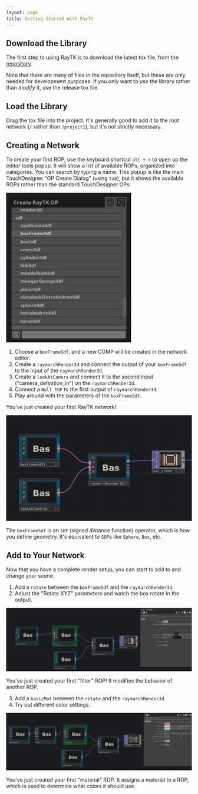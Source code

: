```yaml
---
layout: page
title: Getting Started With RayTK
---
```


## Download the Library

The first step to using RayTK is to download the latest tox file, from the [repository](https://github.com/t3kt/raytk/releases).

Note that there are many of files in the repository itself, but these are only needed for development purposes. If you only want to *use* the library rather than *modify* it, use the release tox file.

## Load the Library

Drag the tox file into the project. It's generally good to add it to the *root* network (`/` rather than `/project1`), but it's not strictly necessary.

## Creating a Network

To create your first ROP, use the keyboard shortcut `alt + r` to open up the editor tools popup. It will show a list of available ROPs, organized into categories. You can search by typing a name. This popup is like the main TouchDesigner "OP Create Dialog" (using `tab`), but it shows the available ROPs rather than the standard TouchDesigner OPs.

![Create OP Menu](/assets/img/guide/intro-createOpMenu.png)

1. Choose a `boxFrameSdf`, and a new COMP will be created in the network editor.
1. Create a `raymarchRender3d` and connect the output of your `boxFrameSdf` to the input of the `raymarchRender3d`.
1. Create a `lookAtCamera` and connect it to the second input ("camera_definition_in") on the `raymarchRender3d`.
1. Connect a `Null TOP` to the first output of `raymarchRender3d`.
1. Play around with the parameters of the `boxFrameSdf`.

You've just created your first RayTK network!

![Basic RayTK Network](/assets/img/guide/intro-basicNetwork.png)

The `boxFrameSdf` is an `SDF` (signed distance function) operator, which is how you define geometry. It's equivalent to `SOP`s like `Sphere`, `Box`, etc.

## Add to Your Network

Now that you have a complete render setup, you can start to add to and change your scene.

1. Add a `rotate` between the `boxFrameSdf` and the `raymarchRender3d`.
2. Adjust the "Rotate XYZ" parameters and watch the box rotate in the output.

![Basic RayTK Network](/assets/img/guide/intro-basicNetwork2.png)

You've just created your first "filter" ROP! It modifies the behavior of another ROP.

3. Add a `basicMat` between the `rotate` and the `raymarchRender3d`.
4. Try out different color settings.

![Basic RayTK Network](/assets/img/guide/intro-basicNetwork3.png)

You've just created your first "material" ROP. It assigns a material to a ROP, which is used to determine what colors it should use.
